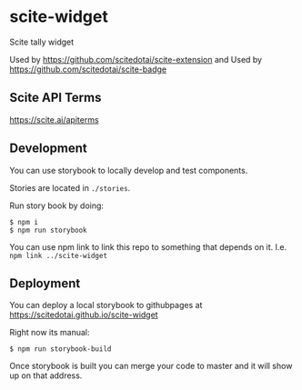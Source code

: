 # scite-widget
Scite tally widget

Used by https://github.com/scitedotai/scite-extension
and
Used by https://github.com/scitedotai/scite-badge

## Scite API Terms

https://scite.ai/apiterms

## Development

You can use storybook to locally develop and test components.

Stories are located in `./stories`.

Run story book by doing:
```
$ npm i
$ npm run storybook
```

You can use npm link to link this repo to something that depends on it.
I.e. `npm link ../scite-widget`

## Deployment

You can deploy a local storybook to githubpages at https://scitedotai.github.io/scite-widget


Right now its manual:
```
$ npm run storybook-build
```
Once storybook is built you can merge your code to master and  it will show up on that address.
